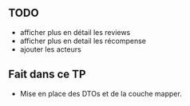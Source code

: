 ## TODO

* afficher plus en détail les reviews
* afficher plus en detail les récompense
* ajouter les acteurs

## Fait dans ce TP
* Mise en place des DTOs et de la couche mapper.